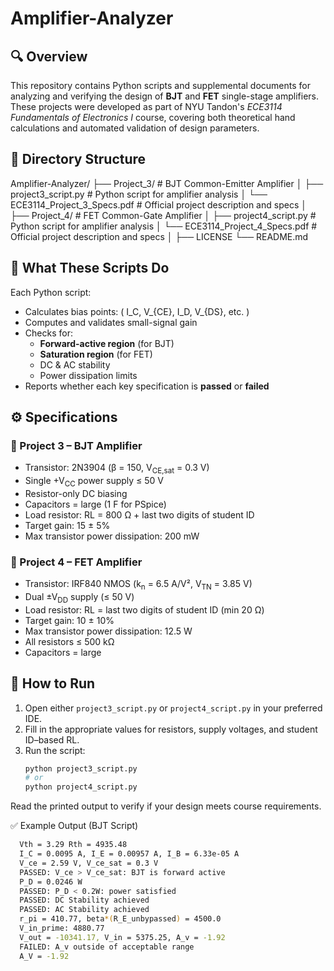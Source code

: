 # Amplifier-Analyzer

## 🔍 Overview

This repository contains Python scripts and supplemental documents for analyzing and verifying the design of **BJT** and **FET** single-stage amplifiers. These projects were developed as part of NYU Tandon's *ECE3114 Fundamentals of Electronics I* course, covering both theoretical hand calculations and automated validation of design parameters.

## 📁 Directory Structure

Amplifier-Analyzer/
├── Project_3/ # BJT Common-Emitter Amplifier
│ ├── project3_script.py # Python script for amplifier analysis
│ └── ECE3114_Project_3_Specs.pdf # Official project description and specs
│
├── Project_4/ # FET Common-Gate Amplifier
│ ├── project4_script.py # Python script for amplifier analysis
│ └── ECE3114_Project_4_Specs.pdf # Official project description and specs
│
├── LICENSE
└── README.md

## 🧪 What These Scripts Do

Each Python script:
- Calculates bias points: \( I_C, V_{CE}, I_D, V_{DS}, etc. \)
- Computes and validates small-signal gain
- Checks for:
  - **Forward-active region** (for BJT)
  - **Saturation region** (for FET)
  - DC & AC stability
  - Power dissipation limits
- Reports whether each key specification is **passed** or **failed**

## ⚙️ Specifications

### 🔧 Project 3 – BJT Amplifier
- Transistor: 2N3904 (β = 150, V<sub>CE,sat</sub> = 0.3 V)
- Single +V<sub>CC</sub> power supply ≤ 50 V
- Resistor-only DC biasing
- Capacitors = large (1 F for PSpice)
- Load resistor: RL = 800 Ω + last two digits of student ID
- Target gain: 15 ± 5%
- Max transistor power dissipation: 200 mW

### 🔧 Project 4 – FET Amplifier
- Transistor: IRF840 NMOS (k<sub>n</sub> = 6.5 A/V², V<sub>TN</sub> = 3.85 V)
- Dual ±V<sub>DD</sub> supply (≤ 50 V)
- Load resistor: RL = last two digits of student ID (min 20 Ω)
- Target gain: 10 ± 10%
- Max transistor power dissipation: 12.5 W
- All resistors ≤ 500 kΩ
- Capacitors = large

## 🚀 How to Run

1. Open either `project3_script.py` or `project4_script.py` in your preferred IDE.
2. Fill in the appropriate values for resistors, supply voltages, and student ID–based RL.
3. Run the script:
   ```bash
   python project3_script.py
   # or
   python project4_script.py
Read the printed output to verify if your design meets course requirements.

✅ Example Output (BJT Script)
```bash
  Vth = 3.29 Rth = 4935.48
  I_C = 0.0095 A, I_E = 0.00957 A, I_B = 6.33e-05 A
  V_ce = 2.59 V, V_ce_sat = 0.3 V
  PASSED: V_ce > V_ce_sat: BJT is forward active
  P_D = 0.0246 W
  PASSED: P_D < 0.2W: power satisfied
  PASSED: DC Stability achieved
  PASSED: AC Stability achieved
  r_pi = 410.77, beta*(R_E_unbypassed) = 4500.0
  V_in_prime: 4880.77
  V_out = -10341.17, V_in = 5375.25, A_v = -1.92
  FAILED: A_v outside of acceptable range
  A_V = -1.92


